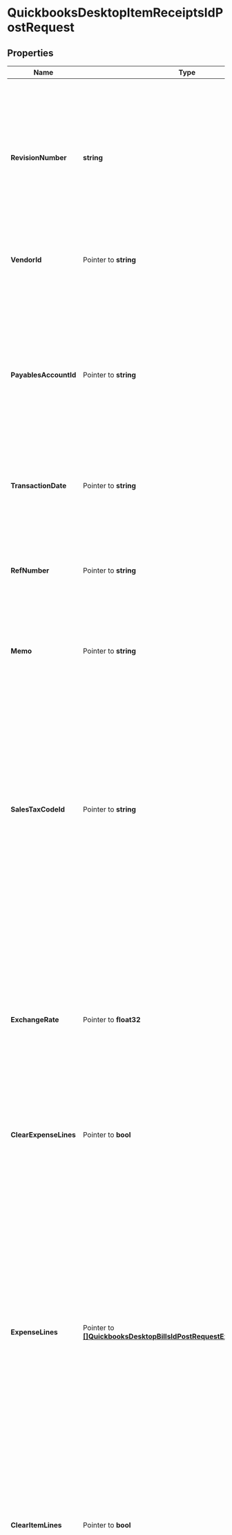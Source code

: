 # QuickbooksDesktopItemReceiptsIdPostRequest

## Properties

Name | Type | Description | Notes
------------ | ------------- | ------------- | -------------
**RevisionNumber** | **string** | The current QuickBooks-assigned revision number of the item receipt object you are updating, which you can get by fetching the object first. Provide the most recent &#x60;revisionNumber&#x60; to ensure you&#39;re working with the latest data; otherwise, the update will return an error. | 
**VendorId** | Pointer to **string** | The vendor who sent this item receipt for goods or services purchased. | [optional] 
**PayablesAccountId** | Pointer to **string** | The Accounts-Payable (A/P) account to which this item receipt is assigned, used to track the amount owed. If not specified, QuickBooks Desktop will use its default A/P account.  **IMPORTANT**: If this item receipt is linked to other transactions, this A/P account must match the &#x60;payablesAccount&#x60; used in those other transactions. | [optional] 
**TransactionDate** | Pointer to **string** | The date of this item receipt, in ISO 8601 format (YYYY-MM-DD). | [optional] 
**RefNumber** | Pointer to **string** | The case-sensitive user-defined reference number for this item receipt, which can be used to identify the transaction in QuickBooks. This value is not required to be unique and can be arbitrarily changed by the QuickBooks user. | [optional] 
**Memo** | Pointer to **string** | A memo or note for this item receipt. | [optional] 
**SalesTaxCodeId** | Pointer to **string** | The sales-tax code for this item receipt, determining whether it is taxable or non-taxable. If set, this overrides any sales-tax codes defined on the vendor. This can be overridden on the item receipt&#39;s individual lines.  Default codes include \&quot;Non\&quot; (non-taxable) and \&quot;Tax\&quot; (taxable), but custom codes can also be created in QuickBooks. If QuickBooks is not set up to charge sales tax (via the \&quot;Do You Charge Sales Tax?\&quot; preference), it will assign the default non-taxable code to all sales. | [optional] 
**ExchangeRate** | Pointer to **float32** | The market exchange rate between this item receipt&#39;s currency and the home currency in QuickBooks at the time of this transaction. Represented as a decimal value (e.g., 1.2345 for 1 EUR &#x3D; 1.2345 USD if USD is the home currency). | [optional] 
**ClearExpenseLines** | Pointer to **bool** | When &#x60;true&#x60;, removes all existing expense lines associated with this item receipt. To modify or add individual expense lines, use the field &#x60;expenseLines&#x60; instead. | [optional] 
**ExpenseLines** | Pointer to [**[]QuickbooksDesktopBillsIdPostRequestExpenseLinesInner**](QuickbooksDesktopBillsIdPostRequestExpenseLinesInner.md) | The item receipt&#39;s expense lines, each representing one line in this expense.  **IMPORTANT**:  1. Including this array in your update request will **REPLACE** all existing expense lines for the item receipt with this array. To keep any existing expense lines, you must include them in this array even if they have not changed. **Any expense lines not included will be removed.**  2. To add a new expense line, include it here with the &#x60;id&#x60; field set to &#x60;-1&#x60;.  3. If you do not wish to modify any expense lines, omit this field entirely to keep them unchanged. | [optional] 
**ClearItemLines** | Pointer to **bool** | When &#x60;true&#x60;, removes all existing item lines associated with this item receipt. To modify or add individual item lines, use the field &#x60;itemLines&#x60; instead. | [optional] 
**ItemLines** | Pointer to [**[]QuickbooksDesktopBillsIdPostRequestItemLinesInner**](QuickbooksDesktopBillsIdPostRequestItemLinesInner.md) | The item receipt&#39;s item lines, each representing the purchase of a specific item or service.  **IMPORTANT**:  1. Including this array in your update request will **REPLACE** all existing item lines for the item receipt with this array. To keep any existing item lines, you must include them in this array even if they have not changed. **Any item lines not included will be removed.**  2. To add a new item line, include it here with the &#x60;id&#x60; field set to &#x60;-1&#x60;.  3. If you do not wish to modify any item lines, omit this field entirely to keep them unchanged. | [optional] 
**ItemLineGroups** | Pointer to [**[]QuickbooksDesktopBillsIdPostRequestItemLineGroupsInner**](QuickbooksDesktopBillsIdPostRequestItemLineGroupsInner.md) | The item receipt&#39;s item group lines, each representing a predefined set of items bundled together because they are commonly purchased together or grouped for faster entry.  **IMPORTANT**:  1. Including this array in your update request will **REPLACE** all existing item group lines for the item receipt with this array. To keep any existing item group lines, you must include them in this array even if they have not changed. **Any item group lines not included will be removed.**  2. To add a new item group line, include it here with the &#x60;id&#x60; field set to &#x60;-1&#x60;.  3. If you do not wish to modify any item group lines, omit this field entirely to keep them unchanged. | [optional] 

## Methods

### NewQuickbooksDesktopItemReceiptsIdPostRequest

`func NewQuickbooksDesktopItemReceiptsIdPostRequest(revisionNumber string, ) *QuickbooksDesktopItemReceiptsIdPostRequest`

NewQuickbooksDesktopItemReceiptsIdPostRequest instantiates a new QuickbooksDesktopItemReceiptsIdPostRequest object
This constructor will assign default values to properties that have it defined,
and makes sure properties required by API are set, but the set of arguments
will change when the set of required properties is changed

### NewQuickbooksDesktopItemReceiptsIdPostRequestWithDefaults

`func NewQuickbooksDesktopItemReceiptsIdPostRequestWithDefaults() *QuickbooksDesktopItemReceiptsIdPostRequest`

NewQuickbooksDesktopItemReceiptsIdPostRequestWithDefaults instantiates a new QuickbooksDesktopItemReceiptsIdPostRequest object
This constructor will only assign default values to properties that have it defined,
but it doesn't guarantee that properties required by API are set

### GetRevisionNumber

`func (o *QuickbooksDesktopItemReceiptsIdPostRequest) GetRevisionNumber() string`

GetRevisionNumber returns the RevisionNumber field if non-nil, zero value otherwise.

### GetRevisionNumberOk

`func (o *QuickbooksDesktopItemReceiptsIdPostRequest) GetRevisionNumberOk() (*string, bool)`

GetRevisionNumberOk returns a tuple with the RevisionNumber field if it's non-nil, zero value otherwise
and a boolean to check if the value has been set.

### SetRevisionNumber

`func (o *QuickbooksDesktopItemReceiptsIdPostRequest) SetRevisionNumber(v string)`

SetRevisionNumber sets RevisionNumber field to given value.


### GetVendorId

`func (o *QuickbooksDesktopItemReceiptsIdPostRequest) GetVendorId() string`

GetVendorId returns the VendorId field if non-nil, zero value otherwise.

### GetVendorIdOk

`func (o *QuickbooksDesktopItemReceiptsIdPostRequest) GetVendorIdOk() (*string, bool)`

GetVendorIdOk returns a tuple with the VendorId field if it's non-nil, zero value otherwise
and a boolean to check if the value has been set.

### SetVendorId

`func (o *QuickbooksDesktopItemReceiptsIdPostRequest) SetVendorId(v string)`

SetVendorId sets VendorId field to given value.

### HasVendorId

`func (o *QuickbooksDesktopItemReceiptsIdPostRequest) HasVendorId() bool`

HasVendorId returns a boolean if a field has been set.

### GetPayablesAccountId

`func (o *QuickbooksDesktopItemReceiptsIdPostRequest) GetPayablesAccountId() string`

GetPayablesAccountId returns the PayablesAccountId field if non-nil, zero value otherwise.

### GetPayablesAccountIdOk

`func (o *QuickbooksDesktopItemReceiptsIdPostRequest) GetPayablesAccountIdOk() (*string, bool)`

GetPayablesAccountIdOk returns a tuple with the PayablesAccountId field if it's non-nil, zero value otherwise
and a boolean to check if the value has been set.

### SetPayablesAccountId

`func (o *QuickbooksDesktopItemReceiptsIdPostRequest) SetPayablesAccountId(v string)`

SetPayablesAccountId sets PayablesAccountId field to given value.

### HasPayablesAccountId

`func (o *QuickbooksDesktopItemReceiptsIdPostRequest) HasPayablesAccountId() bool`

HasPayablesAccountId returns a boolean if a field has been set.

### GetTransactionDate

`func (o *QuickbooksDesktopItemReceiptsIdPostRequest) GetTransactionDate() string`

GetTransactionDate returns the TransactionDate field if non-nil, zero value otherwise.

### GetTransactionDateOk

`func (o *QuickbooksDesktopItemReceiptsIdPostRequest) GetTransactionDateOk() (*string, bool)`

GetTransactionDateOk returns a tuple with the TransactionDate field if it's non-nil, zero value otherwise
and a boolean to check if the value has been set.

### SetTransactionDate

`func (o *QuickbooksDesktopItemReceiptsIdPostRequest) SetTransactionDate(v string)`

SetTransactionDate sets TransactionDate field to given value.

### HasTransactionDate

`func (o *QuickbooksDesktopItemReceiptsIdPostRequest) HasTransactionDate() bool`

HasTransactionDate returns a boolean if a field has been set.

### GetRefNumber

`func (o *QuickbooksDesktopItemReceiptsIdPostRequest) GetRefNumber() string`

GetRefNumber returns the RefNumber field if non-nil, zero value otherwise.

### GetRefNumberOk

`func (o *QuickbooksDesktopItemReceiptsIdPostRequest) GetRefNumberOk() (*string, bool)`

GetRefNumberOk returns a tuple with the RefNumber field if it's non-nil, zero value otherwise
and a boolean to check if the value has been set.

### SetRefNumber

`func (o *QuickbooksDesktopItemReceiptsIdPostRequest) SetRefNumber(v string)`

SetRefNumber sets RefNumber field to given value.

### HasRefNumber

`func (o *QuickbooksDesktopItemReceiptsIdPostRequest) HasRefNumber() bool`

HasRefNumber returns a boolean if a field has been set.

### GetMemo

`func (o *QuickbooksDesktopItemReceiptsIdPostRequest) GetMemo() string`

GetMemo returns the Memo field if non-nil, zero value otherwise.

### GetMemoOk

`func (o *QuickbooksDesktopItemReceiptsIdPostRequest) GetMemoOk() (*string, bool)`

GetMemoOk returns a tuple with the Memo field if it's non-nil, zero value otherwise
and a boolean to check if the value has been set.

### SetMemo

`func (o *QuickbooksDesktopItemReceiptsIdPostRequest) SetMemo(v string)`

SetMemo sets Memo field to given value.

### HasMemo

`func (o *QuickbooksDesktopItemReceiptsIdPostRequest) HasMemo() bool`

HasMemo returns a boolean if a field has been set.

### GetSalesTaxCodeId

`func (o *QuickbooksDesktopItemReceiptsIdPostRequest) GetSalesTaxCodeId() string`

GetSalesTaxCodeId returns the SalesTaxCodeId field if non-nil, zero value otherwise.

### GetSalesTaxCodeIdOk

`func (o *QuickbooksDesktopItemReceiptsIdPostRequest) GetSalesTaxCodeIdOk() (*string, bool)`

GetSalesTaxCodeIdOk returns a tuple with the SalesTaxCodeId field if it's non-nil, zero value otherwise
and a boolean to check if the value has been set.

### SetSalesTaxCodeId

`func (o *QuickbooksDesktopItemReceiptsIdPostRequest) SetSalesTaxCodeId(v string)`

SetSalesTaxCodeId sets SalesTaxCodeId field to given value.

### HasSalesTaxCodeId

`func (o *QuickbooksDesktopItemReceiptsIdPostRequest) HasSalesTaxCodeId() bool`

HasSalesTaxCodeId returns a boolean if a field has been set.

### GetExchangeRate

`func (o *QuickbooksDesktopItemReceiptsIdPostRequest) GetExchangeRate() float32`

GetExchangeRate returns the ExchangeRate field if non-nil, zero value otherwise.

### GetExchangeRateOk

`func (o *QuickbooksDesktopItemReceiptsIdPostRequest) GetExchangeRateOk() (*float32, bool)`

GetExchangeRateOk returns a tuple with the ExchangeRate field if it's non-nil, zero value otherwise
and a boolean to check if the value has been set.

### SetExchangeRate

`func (o *QuickbooksDesktopItemReceiptsIdPostRequest) SetExchangeRate(v float32)`

SetExchangeRate sets ExchangeRate field to given value.

### HasExchangeRate

`func (o *QuickbooksDesktopItemReceiptsIdPostRequest) HasExchangeRate() bool`

HasExchangeRate returns a boolean if a field has been set.

### GetClearExpenseLines

`func (o *QuickbooksDesktopItemReceiptsIdPostRequest) GetClearExpenseLines() bool`

GetClearExpenseLines returns the ClearExpenseLines field if non-nil, zero value otherwise.

### GetClearExpenseLinesOk

`func (o *QuickbooksDesktopItemReceiptsIdPostRequest) GetClearExpenseLinesOk() (*bool, bool)`

GetClearExpenseLinesOk returns a tuple with the ClearExpenseLines field if it's non-nil, zero value otherwise
and a boolean to check if the value has been set.

### SetClearExpenseLines

`func (o *QuickbooksDesktopItemReceiptsIdPostRequest) SetClearExpenseLines(v bool)`

SetClearExpenseLines sets ClearExpenseLines field to given value.

### HasClearExpenseLines

`func (o *QuickbooksDesktopItemReceiptsIdPostRequest) HasClearExpenseLines() bool`

HasClearExpenseLines returns a boolean if a field has been set.

### GetExpenseLines

`func (o *QuickbooksDesktopItemReceiptsIdPostRequest) GetExpenseLines() []QuickbooksDesktopBillsIdPostRequestExpenseLinesInner`

GetExpenseLines returns the ExpenseLines field if non-nil, zero value otherwise.

### GetExpenseLinesOk

`func (o *QuickbooksDesktopItemReceiptsIdPostRequest) GetExpenseLinesOk() (*[]QuickbooksDesktopBillsIdPostRequestExpenseLinesInner, bool)`

GetExpenseLinesOk returns a tuple with the ExpenseLines field if it's non-nil, zero value otherwise
and a boolean to check if the value has been set.

### SetExpenseLines

`func (o *QuickbooksDesktopItemReceiptsIdPostRequest) SetExpenseLines(v []QuickbooksDesktopBillsIdPostRequestExpenseLinesInner)`

SetExpenseLines sets ExpenseLines field to given value.

### HasExpenseLines

`func (o *QuickbooksDesktopItemReceiptsIdPostRequest) HasExpenseLines() bool`

HasExpenseLines returns a boolean if a field has been set.

### GetClearItemLines

`func (o *QuickbooksDesktopItemReceiptsIdPostRequest) GetClearItemLines() bool`

GetClearItemLines returns the ClearItemLines field if non-nil, zero value otherwise.

### GetClearItemLinesOk

`func (o *QuickbooksDesktopItemReceiptsIdPostRequest) GetClearItemLinesOk() (*bool, bool)`

GetClearItemLinesOk returns a tuple with the ClearItemLines field if it's non-nil, zero value otherwise
and a boolean to check if the value has been set.

### SetClearItemLines

`func (o *QuickbooksDesktopItemReceiptsIdPostRequest) SetClearItemLines(v bool)`

SetClearItemLines sets ClearItemLines field to given value.

### HasClearItemLines

`func (o *QuickbooksDesktopItemReceiptsIdPostRequest) HasClearItemLines() bool`

HasClearItemLines returns a boolean if a field has been set.

### GetItemLines

`func (o *QuickbooksDesktopItemReceiptsIdPostRequest) GetItemLines() []QuickbooksDesktopBillsIdPostRequestItemLinesInner`

GetItemLines returns the ItemLines field if non-nil, zero value otherwise.

### GetItemLinesOk

`func (o *QuickbooksDesktopItemReceiptsIdPostRequest) GetItemLinesOk() (*[]QuickbooksDesktopBillsIdPostRequestItemLinesInner, bool)`

GetItemLinesOk returns a tuple with the ItemLines field if it's non-nil, zero value otherwise
and a boolean to check if the value has been set.

### SetItemLines

`func (o *QuickbooksDesktopItemReceiptsIdPostRequest) SetItemLines(v []QuickbooksDesktopBillsIdPostRequestItemLinesInner)`

SetItemLines sets ItemLines field to given value.

### HasItemLines

`func (o *QuickbooksDesktopItemReceiptsIdPostRequest) HasItemLines() bool`

HasItemLines returns a boolean if a field has been set.

### GetItemLineGroups

`func (o *QuickbooksDesktopItemReceiptsIdPostRequest) GetItemLineGroups() []QuickbooksDesktopBillsIdPostRequestItemLineGroupsInner`

GetItemLineGroups returns the ItemLineGroups field if non-nil, zero value otherwise.

### GetItemLineGroupsOk

`func (o *QuickbooksDesktopItemReceiptsIdPostRequest) GetItemLineGroupsOk() (*[]QuickbooksDesktopBillsIdPostRequestItemLineGroupsInner, bool)`

GetItemLineGroupsOk returns a tuple with the ItemLineGroups field if it's non-nil, zero value otherwise
and a boolean to check if the value has been set.

### SetItemLineGroups

`func (o *QuickbooksDesktopItemReceiptsIdPostRequest) SetItemLineGroups(v []QuickbooksDesktopBillsIdPostRequestItemLineGroupsInner)`

SetItemLineGroups sets ItemLineGroups field to given value.

### HasItemLineGroups

`func (o *QuickbooksDesktopItemReceiptsIdPostRequest) HasItemLineGroups() bool`

HasItemLineGroups returns a boolean if a field has been set.


[[Back to Model list]](../README.md#documentation-for-models) [[Back to API list]](../README.md#documentation-for-api-endpoints) [[Back to README]](../README.md)


